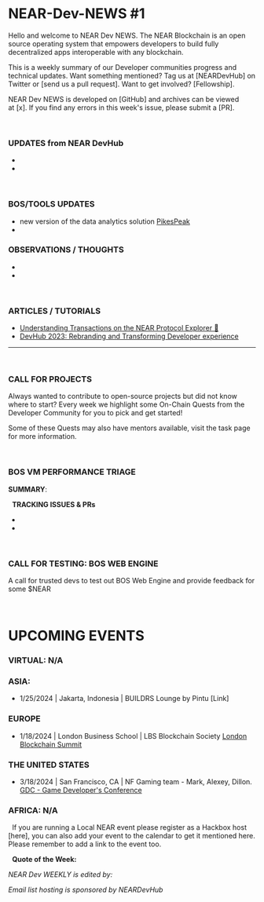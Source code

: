# NEAR-Dev-NEWS #1

Hello and welcome to NEAR Dev NEWS. The NEAR Blockchain is an open source operating system that empowers developers to build fully decentralized apps interoperable with any blockchain.

This is a weekly summary of our Developer communities progress and technical updates. Want something mentioned? Tag us at [NEARDevHub] on Twitter or [send us a pull request]. Want to get involved? [Fellowship].

NEAR Dev NEWS is developed on [GitHub] and archives can be viewed at [x]. If you find any errors in this week's issue, please submit a [PR].


&nbsp; 
### UPDATES from NEAR DevHub

- 

- 


&nbsp; 
### BOS/TOOLS UPDATES

- new version of the data analytics solution [PikesPeak](https://pikespeak.ai/)
- 

### OBSERVATIONS / THOUGHTS

-

-


&nbsp; 
### ARTICLES / TUTORIALS

- [Understanding Transactions on the NEAR Protocol Explorer 🔎](https://near.social/devhub.near/widget/app?page=blog&id=3034)
- [DevHub 2023: Rebranding and Transforming Developer experience](https://near.social/devhub.near/widget/app?page=blog&id=2991)

----
&nbsp; 
### CALL FOR PROJECTS

Always wanted to contribute to open-source projects but did not know where to start? Every week we highlight some On-Chain Quests from the Developer Community for you to pick and get started!

Some of these Quests may also have mentors available, visit the task page for more information.

&nbsp; 
### BOS VM PERFORMANCE TRIAGE

**SUMMARY**:

&nbsp; 
**TRACKING ISSUES & PRs**

-

-

&nbsp; 
### CALL FOR TESTING: BOS WEB ENGINE
A call for trusted devs to test out BOS Web Engine and provide feedback for some $NEAR


&nbsp; 
# UPCOMING EVENTS

### VIRTUAL: N/A

### ASIA:

- 1/25/2024 | Jakarta, Indonesia | BUILDRS Lounge by Pintu [Link]

### EUROPE

- 1/18/2024 | London Business School | LBS Blockchain Society
[London Blockchain Summit](https://www.londonblockchainsummit.xyz)

### THE UNITED STATES 

- 3/18/2024 | San Francisco, CA | NF Gaming team - Mark, Alexey, Dillon.
[GDC - Game Developer's Conference](https://gdconf.com/)

### AFRICA: N/A 

&nbsp; 
If you are running a Local NEAR event please register as a Hackbox host [here], you can also add your event to the calendar to get it mentioned here. Please remember to add a link to the event too. 

&nbsp; 
**Quote of the Week:**

*NEAR Dev WEEKLY is edited by:*

*Email list hosting is sponsored by NEARDevHub*